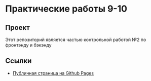 # Практические работы 9-10
## Проект
Этот репозиторий является частью контрольной работой №2 по фронтэнду и бэкэнду

## Ссылки   
- [Публичная страница на Github Pages](https://itisjustmeeee.github.io/Practics-9-and-10/)
